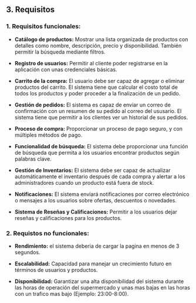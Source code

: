 ## 3. Requisitos

### 1. Requisitos funcionales:
* __Catálogo de productos:__ Mostrar una lista organizada de productos con detalles como nombre, descripción, precio y disponibilidad. También permitir la búsqueda mediante filtros.

* __Registro de usuarios:__ Permitir al cliente poder registrarse en la aplicación con unas credenciales básicas.

* __Carrito de la compra:__ El usuario debe ser capaz de agregar o eliminar productos del carrito. El sistema tiene que calcular el costo total de todos los productos y poder proceder a la finalización de un pedido.

* __Gestión de pedidos:__ El sistema es capaz de enviar un correo de confirmación con un resumen de su pedido al correo del ususario. El sistema tiene que permitir a los clientes ver un historial de sus pedidos.

* __Proceso de compra:__ Proporcionar un proceso de pago seguro, y con múltiples métodos de pago.

* __Funcionalidad de búsqueda:__ El sistema debe proporcionar una función de búsqueda que permita a los usuarios encontrar productos según palabras clave.

* __Gestión de Inventarios:__ El sistema debe ser capaz de actualizar automáticamente el inventario después de cada compra y alertar a los administradores cuando un producto está fuera de stock.

* __Notificaciones:__ El sistema enviará notificaciones por correo electrónico o mensajes a los usuarios sobre ofertas, descuentos o novedades.

* __Sistema de Reseñas y Calificaciones:__ Permitir a los usuarios dejar reseñas y calificaciones para los productos.

### 2. Requistos no funcionales:

* __Rendimiento:__ el sistema deberia de cargar la pagina en menos de 3 segundos.

* __Escalabilidad:__ Capacidad para manejar un crecimiento futuro en términos de usuarios y productos.

* __Disponibilidad:__ Garantizar una alta disponibilidad del sistema durante las horas de operación del supermercado y unas mas bajas en las horas con un trafico mas bajo (Ejemplo: 23:00-8:00).
